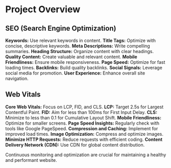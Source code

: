 # Project Overview

## SEO (Search Engine Optimization)

**Keywords:** Use relevant keywords in content.
**Title Tags:** Optimize with concise, descriptive keywords.
**Meta Descriptions:** Write compelling summaries.
**Heading Structure:** Organize content with clear headings.
**Quality Content:** Create valuable and relevant content.
**Mobile Friendliness:** Ensure mobile responsiveness.
**Page Speed:** Optimize for fast loading times.
**Backlinks:** Build quality backlinks.
**Social Signals:** Leverage social media for promotion.
**User Experience:** Enhance overall site navigation.

## Web Vitals

**Core Web Vitals:** Focus on LCP, FID, and CLS.
**LCP:** Target 2.5s for Largest Contentful Paint.
**FID:** Aim for less than 100ms for First Input Delay.
**CLS:** Minimize to less than 0.1 for Cumulative Layout Shift.
**Mobile Friendliness:** Optimize for smaller screens.
**Page Speed Insights:** Regularly check with tools like Google PageSpeed.
**Compression and Caching:** Implement for improved load times.
**Image Optimization:** Compress and optimize images.
**Minimize HTTP Requests:** Reduce requests with efficient coding.
**Content Delivery Network (CDN):** Use CDN for global content distribution.

Continuous monitoring and optimization are crucial for maintaining a healthy and performant website.
